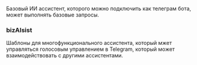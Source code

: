 

Базовый ИИ ассистент, которого можно подключить как телеграм бота, может выполнять базовые запросы.

### bizAIsist

Шаблоны для многофункционального ассистента, который мжет управляться голосовым управлением в Telegram, который может взаимодействовать с другими ассистентами. 